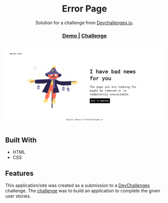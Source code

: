 <h1 align="center">Error Page</h1>

<div align="center">
   Solution for a challenge from  <a href="http://devchallenges.io" target="_blank">Devchallenges.io</a>.
</div>

<div align="center">
  <h3>
    <a href="https://sanchitbhasin.github.io/404-NOT-FOUND/">
      Demo
    </a>
    <span> | </span>
    <a href="https://devchallenges.io/challenges/wBunSb7FPrIepJZAg0sY">
      Challenge
    </a>
  </h3>
</div>

<br>

<div align="center">
<img src="https://github.com/sanchitbhasin/404-NOT-FOUND/blob/main/asset/images/screencapture-sanchitbhasin-github-io-404-NOT-FOUND.png" alt="screenshot"  align="center"/>
</div>

<br>

## Built With

-   HTML
-   CSS

## Features

This application/site was created as a submission to a [DevChallenges](https://devchallenges.io/challenges) challenge. The [challenge](https://devchallenges.io/challenges/wBunSb7FPrIepJZAg0sY) was to build an application to complete the given user stories.
